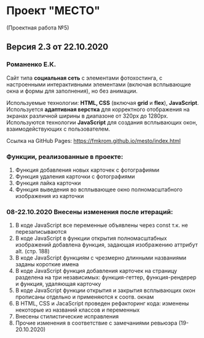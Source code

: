 # Проект "МЕСТО"
(Проектная работа №5)
## Версия 2.3 от 22.10.2020

### Романенко Е.К.

Сайт типа **социальная сеть** с элементами фотохостинга, с настроенными интерактивными элементами (включая всплывающие окна и формы для заполнения), но без анимации.

Используемые технологии: **HTML, CSS** (включая **grid** и **flex**), **JavaScript**.
Используется **адаптивная верстка** для корректного отображения на экранах различной ширины в диапазоне от 320px до 1280px.
Используются технологии **JavaScript** для создания всплывающих окон, взаимодействующих с пользователем.

Ссылка на GitHub Pages: https://fmkrom.github.io/mesto/index.html

### Функции, реализованные в проекте:

1. Функция добавления новых карточек с фотографиями
2. Функция удаления карточки с фотографиями
3. Функция лайка карточки
4. Функция выведения во всплывающее окно полномасштабного изображения из карточки

### 08-22.10.2020 Внесены изменения после итераций:

1. В коде JavaScript все переменные объявлены через const т.к. не перезаписываются
2. В коде JavaScript в функции открытия полномасштабных изображений добавлена функция, задающая изображению аттрибут alt. (стр. 188)
3. В коде JavaScript функциям с чрезмерно длинными названиями заданы короткие имена
4. В коде JavaScript функция добавления карточек на страницу разделена на три независимых: функция-геттер, функция-рендерер и функция, удаляющая карточку
5. В коде JavaScript функции открытия и закрытия всплывающих окон прописаны отдельно и применяются к соотв. окнам
6. В HTML, CSS и JacaScript проведен рефакторинг кода: изменены некоторые из названий классов и переменных
7. Внесены стилистические исправления
8. Прочие изменения в соответствие с замечаниями ревьюэра (19-20.10.2020)




